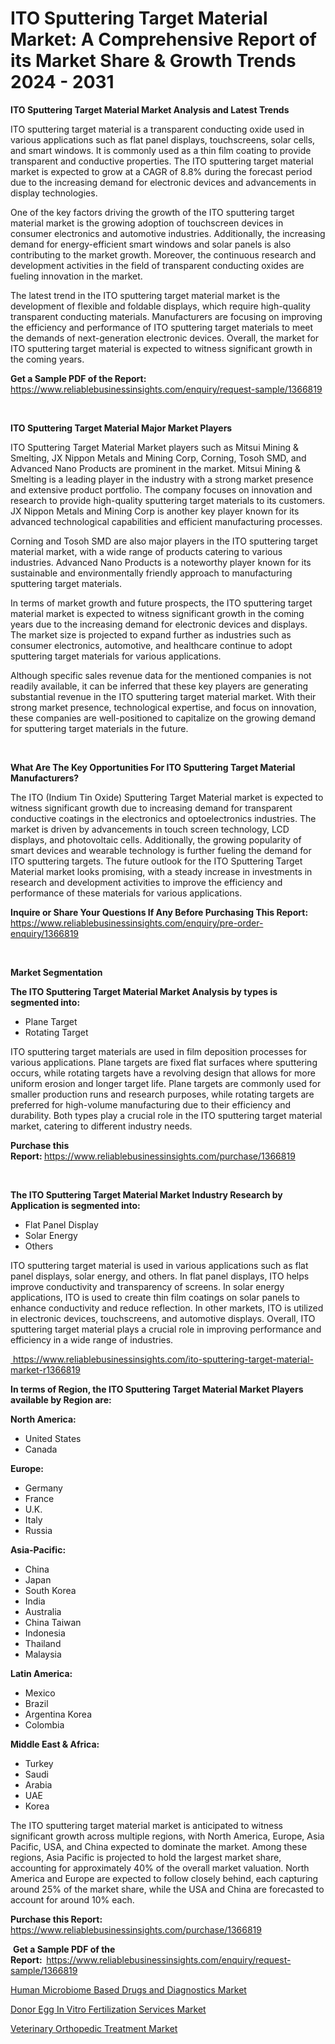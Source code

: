 <p><h1>ITO Sputtering Target Material Market: A Comprehensive Report of its Market Share & Growth Trends 2024 - 2031</h1></p><p><strong>ITO Sputtering Target Material Market Analysis and Latest Trends</strong></p>
<p><p>ITO sputtering target material is a transparent conducting oxide used in various applications such as flat panel displays, touchscreens, solar cells, and smart windows. It is commonly used as a thin film coating to provide transparent and conductive properties. The ITO sputtering target material market is expected to grow at a CAGR of 8.8% during the forecast period due to the increasing demand for electronic devices and advancements in display technologies.</p><p>One of the key factors driving the growth of the ITO sputtering target material market is the growing adoption of touchscreen devices in consumer electronics and automotive industries. Additionally, the increasing demand for energy-efficient smart windows and solar panels is also contributing to the market growth. Moreover, the continuous research and development activities in the field of transparent conducting oxides are fueling innovation in the market.</p><p>The latest trend in the ITO sputtering target material market is the development of flexible and foldable displays, which require high-quality transparent conducting materials. Manufacturers are focusing on improving the efficiency and performance of ITO sputtering target materials to meet the demands of next-generation electronic devices. Overall, the market for ITO sputtering target material is expected to witness significant growth in the coming years.</p></p>
<p><strong>Get a Sample PDF of the Report:&nbsp;</strong> <a href="https://www.reliablebusinessinsights.com/enquiry/request-sample/1366819">https://www.reliablebusinessinsights.com/enquiry/request-sample/1366819</a></p>
<p>&nbsp;</p>
<p><strong>ITO Sputtering Target Material Major Market Players</strong></p>
<p><p>ITO Sputtering Target Material Market players such as Mitsui Mining & Smelting, JX Nippon Metals and Mining Corp, Corning, Tosoh SMD, and Advanced Nano Products are prominent in the market. Mitsui Mining & Smelting is a leading player in the industry with a strong market presence and extensive product portfolio. The company focuses on innovation and research to provide high-quality sputtering target materials to its customers. JX Nippon Metals and Mining Corp is another key player known for its advanced technological capabilities and efficient manufacturing processes.</p><p>Corning and Tosoh SMD are also major players in the ITO sputtering target material market, with a wide range of products catering to various industries. Advanced Nano Products is a noteworthy player known for its sustainable and environmentally friendly approach to manufacturing sputtering target materials.</p><p>In terms of market growth and future prospects, the ITO sputtering target material market is expected to witness significant growth in the coming years due to the increasing demand for electronic devices and displays. The market size is projected to expand further as industries such as consumer electronics, automotive, and healthcare continue to adopt sputtering target materials for various applications.</p><p>Although specific sales revenue data for the mentioned companies is not readily available, it can be inferred that these key players are generating substantial revenue in the ITO sputtering target material market. With their strong market presence, technological expertise, and focus on innovation, these companies are well-positioned to capitalize on the growing demand for sputtering target materials in the future.</p></p>
<p>&nbsp;</p>
<p><strong>What Are The Key Opportunities For ITO Sputtering Target Material Manufacturers?</strong></p>
<p><p>The ITO (Indium Tin Oxide) Sputtering Target Material market is expected to witness significant growth due to increasing demand for transparent conductive coatings in the electronics and optoelectronics industries. The market is driven by advancements in touch screen technology, LCD displays, and photovoltaic cells. Additionally, the growing popularity of smart devices and wearable technology is further fueling the demand for ITO sputtering targets. The future outlook for the ITO Sputtering Target Material market looks promising, with a steady increase in investments in research and development activities to improve the efficiency and performance of these materials for various applications.</p></p>
<p><strong>Inquire or Share Your Questions If Any Before Purchasing This Report:</strong> <a href="https://www.reliablebusinessinsights.com/enquiry/pre-order-enquiry/1366819">https://www.reliablebusinessinsights.com/enquiry/pre-order-enquiry/1366819</a></p>
<p>&nbsp;</p>
<p><strong>Market Segmentation</strong></p>
<p><strong>The ITO Sputtering Target Material Market Analysis by types is segmented into:</strong></p>
<p><ul><li>Plane Target</li><li>Rotating Target</li></ul></p>
<p><p>ITO sputtering target materials are used in film deposition processes for various applications. Plane targets are fixed flat surfaces where sputtering occurs, while rotating targets have a revolving design that allows for more uniform erosion and longer target life. Plane targets are commonly used for smaller production runs and research purposes, while rotating targets are preferred for high-volume manufacturing due to their efficiency and durability. Both types play a crucial role in the ITO sputtering target material market, catering to different industry needs.</p></p>
<p><strong>Purchase this Report:&nbsp;</strong><a href="https://www.reliablebusinessinsights.com/purchase/1366819">https://www.reliablebusinessinsights.com/purchase/1366819</a></p>
<p>&nbsp;</p>
<p><strong>The ITO Sputtering Target Material Market Industry Research by Application is segmented into:</strong></p>
<p><ul><li>Flat Panel Display</li><li>Solar Energy</li><li>Others</li></ul></p>
<p><p>ITO sputtering target material is used in various applications such as flat panel displays, solar energy, and others. In flat panel displays, ITO helps improve conductivity and transparency of screens. In solar energy applications, ITO is used to create thin film coatings on solar panels to enhance conductivity and reduce reflection. In other markets, ITO is utilized in electronic devices, touchscreens, and automotive displays. Overall, ITO sputtering target material plays a crucial role in improving performance and efficiency in a wide range of industries.</p></p>
<p><a href="https://www.reliablebusinessinsights.com/ito-sputtering-target-material-market-r1366819">&nbsp;https://www.reliablebusinessinsights.com/ito-sputtering-target-material-market-r1366819</a></p>
<p><strong>In terms of Region, the ITO Sputtering Target Material Market Players available by Region are:</strong></p>
<p>
    <p> <strong> North America: </strong>
        <ul>
            <li>United States</li>
            <li>Canada</li>
        </ul>
        </p> 
    <p> <strong> Europe: </strong>
        <ul>
            <li>Germany</li>
            <li>France</li>
            <li>U.K.</li>
            <li>Italy</li>
            <li>Russia</li>
        </ul>
        </p> 
    <p> <strong> Asia-Pacific: </strong>
        <ul>
            <li>China</li>
            <li>Japan</li>
            <li>South Korea</li>
            <li>India</li>
            <li>Australia</li>
            <li>China Taiwan</li>
            <li>Indonesia</li>
            <li>Thailand</li>
            <li>Malaysia</li>
        </ul>
        </p> 
    <p> <strong> Latin America: </strong>
        <ul>
            <li>Mexico</li>
            <li>Brazil</li>
            <li>Argentina Korea</li>
            <li>Colombia</li>
        </ul>
        </p> 
    <p> <strong> Middle East & Africa: </strong>
        <ul>
            <li>Turkey</li>
            <li>Saudi</li>
            <li>Arabia</li>
            <li>UAE</li>
            <li>Korea</li>
        </ul>
    </p>
    </p>
<p><p>The ITO sputtering target material market is anticipated to witness significant growth across multiple regions, with North America, Europe, Asia Pacific, USA, and China expected to dominate the market. Among these regions, Asia Pacific is projected to hold the largest market share, accounting for approximately 40% of the overall market valuation. North America and Europe are expected to follow closely behind, each capturing around 25% of the market share, while the USA and China are forecasted to account for around 10% each.</p></p>
<p><strong>Purchase this Report: </strong><a href="https://www.reliablebusinessinsights.com/purchase/1366819">https://www.reliablebusinessinsights.com/purchase/1366819</a></p>
<p>&nbsp;<strong>Get a Sample PDF of the Report:&nbsp;&nbsp;</strong><a href="https://www.reliablebusinessinsights.com/enquiry/request-sample/1366819">https://www.reliablebusinessinsights.com/enquiry/request-sample/1366819</a></p>
<p><strong></strong></p>
<p><p><a href="https://github.com/AnnChovey2023/Market-Research-Report-List-1/blob/main/human-microbiome-based-drugs-and-diagnostics-market.md">Human Microbiome Based Drugs and Diagnostics Market</a></p><p><a href="https://github.com/ZackaryHalvorson2023/Market-Research-Report-List-1/blob/main/donor-egg-in-vitro-fertilization-services-market.md">Donor Egg In Vitro Fertilization Services Market</a></p><p><a href="https://github.com/DeonteStanton2023/Market-Research-Report-List-2/blob/main/veterinary-orthopedic-treatment-market.md">Veterinary Orthopedic Treatment Market</a></p></p>